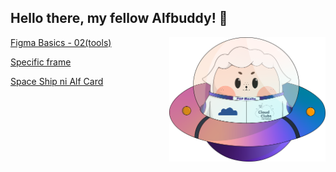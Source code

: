 ## Hello there, my fellow Alfbuddy! 💖

<img align="right" width="250px" src="../../assets/alf/alf-ufo.png">

<a href="https://www.figma.com/file/dzFqgscQGDFO4RyIyHOOTy/AWSCC-Figma-Workshop%3A-Basics-(Community)?type=design&node-id=5-1668&mode=design">Figma Basics - 02(tools)</a>

<a href="https://www.figma.com/file/dzFqgscQGDFO4RyIyHOOTy/AWSCC-Figma-Workshop%3A-Basics-(Community)?type=design&node-id=5%3A2157&mode=design&t=787Yd7mOmMpC1WPJ-1"> Specific frame </a>

<a href="https://www.figma.com/file/dzFqgscQGDFO4RyIyHOOTy/AWSCC-Figma-Workshop%3A-Basics-(Community)?type=design&node-id=9%3A3166&mode=design&t=787Yd7mOmMpC1WPJ-1"> Space Ship ni Alf Card</a>
